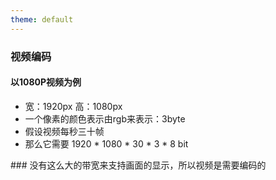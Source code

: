```yaml
---
theme: default
---
```


### 视频编码

#### 以1080P视频为例
* 宽：1920px 高：1080px
* 一个像素的颜色表示由rgb来表示：3byte
* 假设视频每秒三十帧
* 那么它需要 1920 * 1080 * 30 * 3 * 8 bit 

<BitRate/>

<v-clicks>
### 没有这么大的带宽来支持画面的显示，所以视频是需要编码的
</v-clicks>